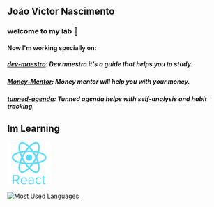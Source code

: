 ## João Victor Nascimento

### welcome to my lab 🔬

#### Now I'm working specially on:
 ##### [dev-maestro](https://github.com/Vitor45QW/dev-maestro): Dev maestro it's a guide that helps you to study.
 ##### [Money-Mentor](https://github.com/Vitor45QW/Money-Mentor): Money mentor will help you with your money.
 ##### [tunned-agenda](https://github.com/Vitor45QW/tunned-agenda): Tunned agenda helps with self-analysis and habit tracking.


## Im Learning
<img src="https://raw.githubusercontent.com/devicons/devicon/master/icons/react/react-original-wordmark.svg" style="width: 100px; height: 100px;">


![Most Used Languages](https://github-readme-stats.vercel.app/api/top-langs/?username=Vitor45QW&layout=compact&theme=radical)


